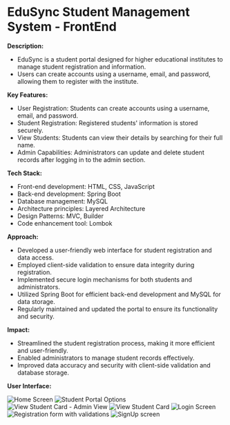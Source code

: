 # EduSync Student Management System - FrontEnd
**Description:**

- EduSync is a student portal designed for higher educational institutes to manage student registration and information.
- Users can create accounts using a username, email, and password, allowing them to register with the institute.

**Key Features:**

- User Registration: Students can create accounts using a username, email, and password.
- Student Registration: Registered students' information is stored securely.
- View Students: Students can view their details by searching for their full name.
- Admin Capabilities: Administrators can update and delete student records after logging in to the admin section.

**Tech Stack:**

- Front-end development: HTML, CSS, JavaScript
- Back-end development: Spring Boot
- Database management: MySQL
- Architecture principles: Layered Architecture
- Design Patterns: MVC, Builder
- Code enhancement tool: Lombok

**Approach:**

- Developed a user-friendly web interface for student registration and data access.
- Employed client-side validation to ensure data integrity during registration.
- Implemented secure login mechanisms for both students and administrators.
- Utilized Spring Boot for efficient back-end development and MySQL for data storage.
- Regularly maintained and updated the portal to ensure its functionality and security.

**Impact:**

- Streamlined the student registration process, making it more efficient and user-friendly.
- Enabled administrators to manage student records effectively.
- Improved data accuracy and security with client-side validation and database storage.

**User Interface:**

![Home Screen](https://github.com/rashen33/EduSync-Front-End/assets/128305496/b9cae308-ae4a-4766-a020-2a7fc551e7c4)
![Student Portal Options](https://github.com/rashen33/EduSync-Front-End/assets/128305496/063a203f-97e7-4423-960c-5d5bc9612c41)
![View Student Card - Admin View](https://github.com/rashen33/EduSync-Front-End/assets/128305496/048f864d-ee6a-4974-8a96-c81a4fcf68ee)
![View Student Card](https://github.com/rashen33/EduSync-Front-End/assets/128305496/63f25be1-b084-4620-abc0-6ec9bc2c6e10)
![Login Screen](https://github.com/rashen33/EduSync-Front-End/assets/128305496/7b781d7f-2478-4b39-a15e-884283c1b9d8)
![Registration form with validations](https://github.com/rashen33/EduSync-Front-End/assets/128305496/1ce496b8-e81e-4435-ac77-43a16e7f7744)
![SignUp screen](https://github.com/rashen33/EduSync-Front-End/assets/128305496/743b4416-f43e-4627-a71f-4e36eef88369)
